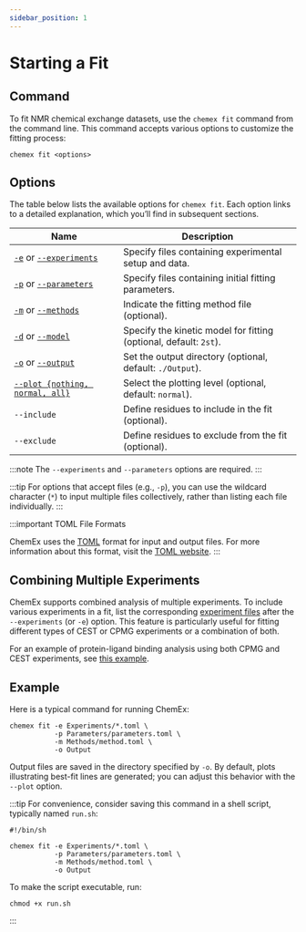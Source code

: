 ```yaml
---
sidebar_position: 1
---
```


# Starting a Fit

## Command

To fit NMR chemical exchange datasets, use the `chemex fit` command from the command line. This command accepts various options to customize the fitting process:

```shell
chemex fit <options>
```

## Options

The table below lists the available options for `chemex fit`. Each option links to a detailed explanation, which you’ll find in subsequent sections.

| Name | Description |
| ---- | ----------- |
| [`-e`](experiment_files.md) or [`--experiments`](experiment_files.md) | Specify files containing experimental setup and data. |
| [`-p`](parameter_files.md) or [`--parameters`](parameter_files.md) | Specify files containing initial fitting parameters. |
| [`-m`](method_files.md) or [`--methods`](method_files.md) | Indicate the fitting method file (optional). |
| [`-d`](kinetic_models.md) or [`--model`](kinetic_models.md) | Specify the kinetic model for fitting (optional, default: `2st`). |
| [`-o`](outputs.mdx) or [`--output`](outputs.mdx) | Set the output directory (optional, default: `./Output`). |
| [`--plot {nothing, normal, all}`](method_files.md#plotting) | Select the plotting level (optional, default: `normal`). |
| `--include` | Define residues to include in the fit (optional). |
| `--exclude` | Define residues to exclude from the fit (optional). |

:::note
The `--experiments` and `--parameters` options are required.
:::

:::tip
For options that accept files (e.g., `-p`), you can use the wildcard character (`*`) to input multiple files collectively, rather than listing each file individually.
:::

:::important TOML File Formats

ChemEx uses the [TOML](https://toml.io/) format for input and output files. For more information about this format, visit the [TOML website](https://en.wikipedia.org/wiki/TOML).
:::

## Combining Multiple Experiments

ChemEx supports combined analysis of multiple experiments. To include various experiments in a fit, list the corresponding [experiment files](experiment_files.md) after the `--experiments` (or `-e`) option. This feature is particularly useful for fitting different types of CEST or CPMG experiments or a combination of both.

For an example of protein-ligand binding analysis using both CPMG and CEST experiments, see [this example](examples/binding.md).

## Example

Here is a typical command for running ChemEx:

```shell
chemex fit -e Experiments/*.toml \
           -p Parameters/parameters.toml \
           -m Methods/method.toml \
           -o Output
```

Output files are saved in the directory specified by `-o`. By default, plots illustrating best-fit lines are generated; you can adjust this behavior with the `--plot` option.

:::tip
For convenience, consider saving this command in a shell script, typically named `run.sh`:

```shell title=run.sh
#!/bin/sh

chemex fit -e Experiments/*.toml \
           -p Parameters/parameters.toml \
           -m Methods/method.toml \
           -o Output
```

To make the script executable, run:

```shell
chmod +x run.sh
```
:::
